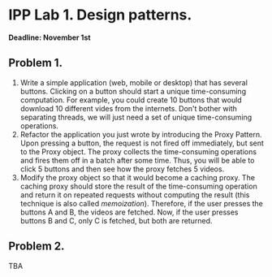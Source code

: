 IPP Lab 1. Design patterns.
===
**Deadline: November 1st**

Problem 1.
---

1. Write a simple application (web, mobile or desktop) that has several buttons.
  Clicking on a button should start a unique time-consuming computation.
  For example, you could create 10 buttons that would download 10 different vides from the internets.
  Don't bother with separating threads, we will just need a set of unique time-consuming operations.
2. Refactor the application you just wrote by introducing the Proxy Pattern.
  Upon pressing a button, the request is not fired off immediately, but sent to the Proxy object.
  The proxy collects the time-consuming operations and fires them off in a batch after some time.
  Thus, you will be able to click 5 buttons and then see how the proxy fetches 5 videos.
3. Modify the proxy object so that it would become a caching proxy.
  The caching proxy should store the result of the time-consuming operation and return it on repeated requests without computing the result (this technique is also called *memoization*).
  Therefore, if the user presses the buttons A and B, the videos are fetched. Now, if the user presses buttons B and C, only C is fetched, but both are returned.

Problem 2.
---

TBA
